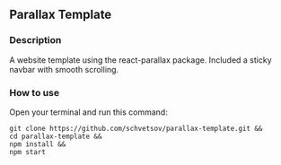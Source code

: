 ## Parallax Template

### Description

A website template using the react-parallax package.
Included a sticky navbar with smooth scrolling.

### How to use

Open your terminal and run this command:

```
git clone https://github.com/schvetsov/parallax-template.git &&
cd parallax-template &&
npm install &&
npm start
```

